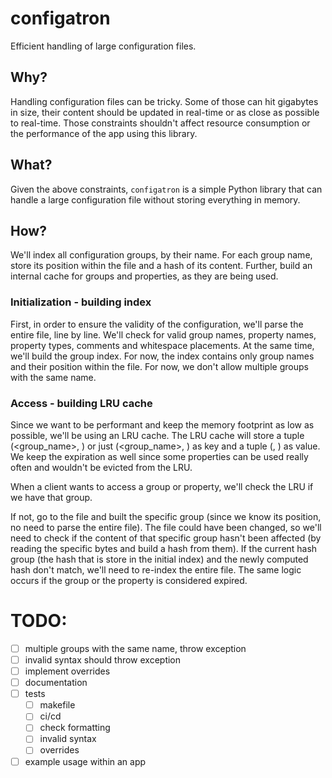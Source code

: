 configatron
===========

Efficient handling of large configuration files.

## Why?

Handling configuration files can be tricky. Some of those can hit gigabytes in size, their content should be updated in
real-time or as close as possible to real-time. Those constraints shouldn't affect resource consumption or the 
performance of the app using this library.

## What?

Given the above constraints, `configatron` is a simple Python library that can handle a large configuration file without 
storing everything in memory.

## How?

We'll index all configuration groups, by their name. For each group name, store its position within the file and a hash
of its content. Further, build an internal cache for groups and properties, as they are being used.

### Initialization - building index

First, in order to ensure the validity of the configuration, we'll parse the entire file, line by line.
We'll check for valid group names, property names, property types, comments and whitespace placements. At the same time,
we'll build the group index. For now, the index contains only group names and their position within the file.
For now, we don't allow multiple groups with the same name.

### Access - building LRU cache

Since we want to be performant and keep the memory footprint as low as possible, we'll be using an LRU cache. The LRU
cache will store a tuple (<group_name>, <property>) or just (<group_name>, ) as key and a tuple (<value>, <expiration>)
as value. We keep the expiration as well since some properties can be used really often and wouldn't be
evicted from the LRU. 

When a client wants to access a group or property, we'll check the LRU if we have that group.

If not, go to the file and built the specific group (since we know its position, no need to parse the entire file).
The file could have been changed, so we'll need to check if the content of that specific group hasn't been affected
(by reading the specific bytes and build a hash from them). If the current hash group (the hash that is store in the
initial index) and the newly computed hash don't match, we'll need to re-index the entire file.
The same logic occurs if the group or the property is considered expired.

# TODO:
 - [ ] multiple groups with the same name, throw exception
 - [ ] invalid syntax should throw exception 
 - [ ] implement overrides
 - [ ] documentation
 - [ ] tests
   - [ ] makefile
   - [ ] ci/cd
   - [ ] check formatting
   - [ ] invalid syntax
   - [ ] overrides
 - [ ] example usage within an app
